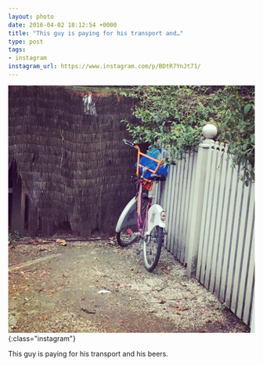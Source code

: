 ```yaml
---
layout: photo
date: 2016-04-02 18:12:54 +0000
title: "This guy is paying for his transport and…"
type: post
tags:
- instagram
instagram_url: https://www.instagram.com/p/BDtR7YnJt71/
---
```


![Instagram - BDtR7YnJt71](/img/BDtR7YnJt71.jpg){:class="instagram"}

This guy is paying for his transport and his beers.

